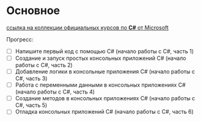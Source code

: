 # Основное
[ссылка на коллекции официальных курсов по **C#** от Microsoft](https://learn.microsoft.com/ru-ru/collections)

Прогресс:
- [ ] Напишите первый код с помощью C# (начало работы с C#, часть 1)
- [ ] Создание и запуск простых консольных приложений C# (начало работы с C#, часть 2)
- [ ] Добавление логики в консольные приложения C# (начало работы с C#, часть 3)
- [ ] Работа с переменными данными в консольных приложениях C# (начало работы с C#, часть 4)
- [ ] Создание методов в консольных приложениях C# (начало работы с C#, часть 5)
- [ ] Отладка консольных приложений C# (начало работы с C#, часть 6)